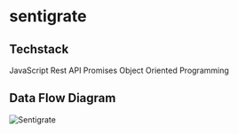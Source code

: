 # sentigrate 

## Techstack
JavaScript
Rest API
Promises
Object Oriented Programming

## Data Flow Diagram

![Sentigrate](https://user-images.githubusercontent.com/53556229/174492830-917b1190-b096-4928-a42b-02aa6f041063.png)

